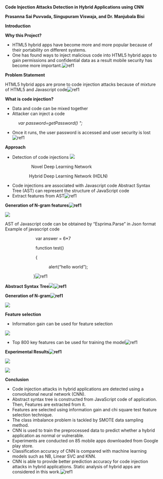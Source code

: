 **Code Injection Attacks Detection in Hybrid Applications using CNN**

**Prasanna Sai Puvvada, Singupuram Viswaja, and Dr. Manjubala Bisi**

**Introduction**

**Why this Project?**

- HTML5 hybrid apps have become more and more popular because of their portability on different systems.
- One has found ways to inject malicious code into HTML5 hybrid apps to gain permissions and confidential data as a result mobile security has become more important.![ref1]

**Problem Statement**

HTML5 hybrid apps are prone to code injection attacks because of mixture of HTML5 and Javascript code![ref1]

**What is code injection?**

- Data and code can be mixed together
- Attacker can inject a code 

`      `*var password=getPassword()       <script>*

`         `*{access user password  }* 

`       `*</script>";*

- Once it runs, the user password is accessed and user security is lost![ref1]

**Approach**

- Detection of code injections  ![](Aspose.Words.27d199cc-b147-4352-98d3-390c5adb95d0.004.png)


`            `Novel  Deep Learning  Network 

`           `Hybrid Deep Learning Network (HDLN) 

- Code injections are associated with Javascript code  Abstract Syntax Tree (AST) can represent the structure of JavaScript code
- Extract features from AST![ref1]

**Generation of N-gram features![ref1]**

![](Aspose.Words.27d199cc-b147-4352-98d3-390c5adb95d0.005.jpeg)

AST of Javascript code can be obtained by “Esprima.Parse” in Json format     Example of javascript code

`              `var answer = 6\*7

`              `function test() 

`              `{

`                    `alert(“hello world”);

`             `}![ref1]

**Abstract Syntax Tree![](Aspose.Words.27d199cc-b147-4352-98d3-390c5adb95d0.006.jpeg)![ref1]**

**Generation of N-gram![ref1]**

![](Aspose.Words.27d199cc-b147-4352-98d3-390c5adb95d0.007.jpeg)

**Feature selection**

- Information gain can be used for feature selection

![](Aspose.Words.27d199cc-b147-4352-98d3-390c5adb95d0.008.png)

- Top 800 key features can be used for training the model![ref1]

**Experimental Results![ref1]**

![](Aspose.Words.27d199cc-b147-4352-98d3-390c5adb95d0.009.png)

![](Aspose.Words.27d199cc-b147-4352-98d3-390c5adb95d0.010.png)

**Conclusion**

- Code injection attacks in hybrid applications are detected using a convolutional neural network (CNN). 
- Abstract syntax tree is constructed from JavaScript code of application. Then, Features are extracted from it. 
- Features are selected using information gain and chi square test feature selection technique. 
- The class imbalance problem is tackled by SMOTE data sampling method. 
- CNN is used to train the preprocessed data to predict whether a hybrid application as normal or vulnerable. 
- Experiments are conducted on 85 mobile apps downloaded from Google play store. 
- Classification accuracy of CNN is compared with machine learning models such as NB, Linear SVC and KNN. 
- CNN is able to provide better prediction accuracy for code injection attacks in hybrid applications. Static analysis of hybrid apps are considered in this work.![ref1]

[ref1]: Aspose.Words.27d199cc-b147-4352-98d3-390c5adb95d0.003.png
